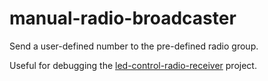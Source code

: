 # manual-radio-broadcaster

Send a user-defined number to the pre-defined radio group.

Useful for debugging the [led-control-radio-receiver](../led-control-radio-receiver) project.
